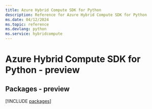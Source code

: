 ```yaml
---
title: Azure Hybrid Compute SDK for Python
description: Reference for Azure Hybrid Compute SDK for Python
ms.date: 04/12/2024
ms.topic: reference
ms.devlang: python
ms.service: hybridcompute
---
```

# Azure Hybrid Compute SDK for Python - preview
## Packages - preview
[!INCLUDE [packages](hybrid-compute-index.md)]